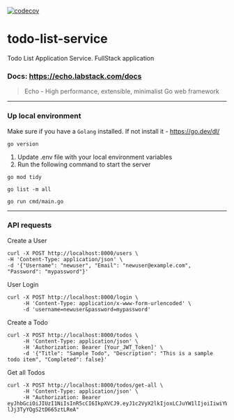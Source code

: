 [![codecov](https://codecov.io/gh/StarLance-Squad/todo-list-service/graph/badge.svg?token=J0WE99LHAE)](https://codecov.io/gh/StarLance-Squad/todo-list-service)

# todo-list-service

Todo List Application Service. FullStack application

### Docs: https://echo.labstack.com/docs

> Echo - High performance, extensible, minimalist Go web framework

---

### Up local environment

Make sure if you have a `Golang` installed. If not install it - https://go.dev/dl/

```shell
go version
```

1. Update .env file with your local environment variables
2. Run the following command to start the server

```shell
go mod tidy
```

```shell
go list -m all
```

```shell
go run cmd/main.go
```

---

### API requests

Create a User

```shell
curl -X POST http://localhost:8000/users \
-H 'Content-Type: application/json' \
-d '{"Username": "newuser", "Email": "newuser@example.com", "Password": "mypassword"}'
```

User Login

```shell
curl -X POST http://localhost:8000/login \
     -H 'Content-Type: application/x-www-form-urlencoded' \
     -d 'username=newuser&password=mypassword'
```

Create a Todo

```shell
curl -X POST http://localhost:8000/todos \
     -H 'Content-Type: application/json' \
     -H 'Authorization: Bearer [Your_JWT_Token]' \
     -d '{"Title": "Sample Todo", "Description": "This is a sample todo item", "Completed": false}'
```

Get all Todos

```shell
curl -X POST http://localhost:8000/todos/get-all \
     -H 'Content-Type: application/json' \
     -H "Authorization: Bearer eyJhbGciOiJIUzI1NiIsInR5cCI6IkpXVCJ9.eyJ1c2VyX2lkIjoxLCJuYW1lIjoiIiwiYWRtaW4iOmZhbHNlLCJzdWIiOiJuZXd1c2VyIn0.P8QU9JJt5IpB2DCJ5fyp-lJj3TyYQgS2tD665ztLReA"
```
